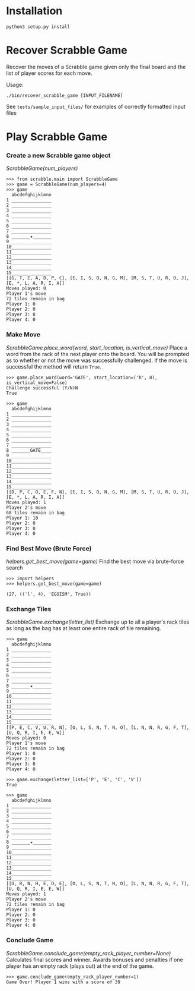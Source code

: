 # Installation
```
python3 setup.py install
```

# Recover Scrabble Game
Recover the moves of a Scrabble game given only the 
final board and the list of player scores for each move.

Usage:
```shell
./bin/recover_scrabble_game [INPUT_FILENAME]
```

See `tests/sample_input_files/` for examples of correctly formatted input files

# Play Scrabble Game
### Create a new Scrabble game object
*ScrabbleGame(num_players)*
```
>>> from scrabble.main import ScrabbleGame
>>> game = ScrabbleGame(num_players=4)
>>> game
  abcdefghijklmno
1 _______________
2 _______________
3 _______________
4 _______________
5 _______________
6 _______________
7 _______________
8 _______★_______
9 _______________
10_______________
11_______________
12_______________
13_______________
14_______________
15_______________
[[G, T, E, A, D, P, C], [E, I, S, O, N, G, M], [M, S, T, U, R, O, J], [E, *, L, A, R, I, A]]
Moves played: 0
Player 1's move
72 tiles remain in bag
Player 1: 0
Player 2: 0
Player 3: 0
Player 4: 0
```

### Make Move
*ScrabbleGame.place_word(word, start_location, is_vertical_move)*
Place a word from the rack of the next player onto the board.  You will be
prompted as to whether or not the move was successfully challenged.  If the
move is successful the method will return `True`.
```
>>> game.place_word(word='GATE', start_location=('h', 8), is_vertical_move=False)
Challenge successful (Y/N)N
True

>>> game
  abcdefghijklmno
1 _______________
2 _______________
3 _______________
4 _______________
5 _______________
6 _______________
7 _______________
8 _______GATE____
9 _______________
10_______________
11_______________
12_______________
13_______________
14_______________
15_______________
[[D, P, C, O, E, F, N], [E, I, S, O, N, G, M], [M, S, T, U, R, O, J], [E, *, L, A, R, I, A]]
Moves played: 1
Player 2's move
68 tiles remain in bag
Player 1: 10
Player 2: 0
Player 3: 0
Player 4: 0
```

### Find Best Move (Brute Force)
*helpers.get_best_move(game=game)*
Find the best move via brute-force search
```
>>> import helpers
>>> helpers.get_best_move(game=game)

(27, (('l', 4), 'EGOISM', True))
```

### Exchange Tiles
*ScrabbleGame.exchange(letter_list)*
Exchange up to all a player's rack tiles as long as the bag has at least
one entire rack of tile remaining.
```
>>> game
  abcdefghijklmno
1 _______________
2 _______________
3 _______________
4 _______________
5 _______________
6 _______________
7 _______________
8 _______★_______
9 _______________
10_______________
11_______________
12_______________
13_______________
14_______________
15_______________
[[P, E, C, V, U, R, N], [O, L, S, N, T, N, O], [L, N, N, R, G, F, T], [U, Q, R, I, E, E, W]]
Moves played: 0
Player 1's move
72 tiles remain in bag
Player 1: 0
Player 2: 0
Player 3: 0
Player 4: 0

>>> game.exchange(letter_list=['P', 'E', 'C', 'V'])
True

>>> game
  abcdefghijklmno
1 _______________
2 _______________
3 _______________
4 _______________
5 _______________
6 _______________
7 _______________
8 _______★_______
9 _______________
10_______________
11_______________
12_______________
13_______________
14_______________
15_______________
[[U, R, N, H, E, D, E], [O, L, S, N, T, N, O], [L, N, N, R, G, F, T], [U, Q, R, I, E, E, W]]
Moves played: 1
Player 2's move
72 tiles remain in bag
Player 1: 0
Player 2: 0
Player 3: 0
Player 4: 0
```

### Conclude Game
*ScrabbleGame.conclude_game(empty_rack_player_number=None)*
Calculates final scores and winner.  Awards bonuses and penalties if one player
has an empty rack (plays out) at the end of the game.
```
>>> game.conclude_game(empty_rack_player_number=1)
Game Over! Player 1 wins with a score of 39
```
